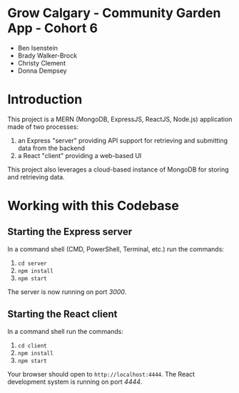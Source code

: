 # Grow Calgary - Community Garden App - Cohort 6
- Ben Isenstein
- Brady Walker-Brock
- Christy Clement
- Donna Dempsey

# Introduction

This project is a MERN (MongoDB, ExpressJS, ReactJS, Node.js) application made
of two processes:
   1. an Express "server" providing API support for retrieving and submitting
   data from the backend
   2. a React "client" providing a web-based UI

This project also leverages a cloud-based instance of MongoDB for storing
and retrieving data.

# Working with this Codebase

## Starting the Express server

In a command shell (CMD, PowerShell, Terminal, etc.) run the commands:
1. `cd server`
1. `npm install`
1. `npm start`

The server is now running on port *3000*.

## Starting the React client

In a command shell run the commands:
1. `cd client`
1. `npm install`
1. `npm start`

Your browser should open to `http://localhost:4444`.  The React development
system is running on port *4444*.